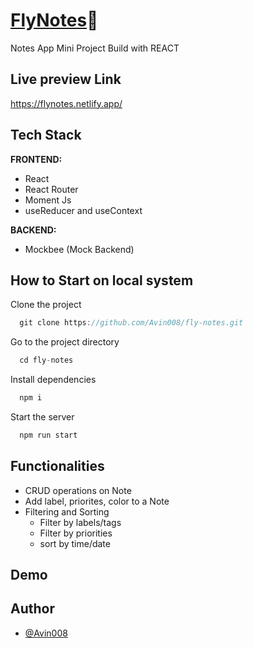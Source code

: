# [FlyNotes](https://flynotes.netlify.app/)📝
Notes App Mini Project Build with REACT

## Live preview Link

https://flynotes.netlify.app/

## Tech Stack

**FRONTEND:**

- React
- React Router
- Moment Js
- useReducer and useContext

**BACKEND:**

- Mockbee (Mock Backend)

## How to Start on local system

Clone the project

```js
  git clone https://github.com/Avin008/fly-notes.git
```

Go to the project directory

```js
  cd fly-notes
```

Install dependencies

```js
  npm i
```

Start the server

```js
  npm run start
```

## Functionalities

- CRUD operations on Note
- Add label, priorites, color to a Note
- Filtering and Sorting
  - Filter by labels/tags
  - Filter by priorities
  - sort by time/date

## Demo

## Author

- [@Avin008](https://github.com/Avin008/fly-notes-app)
